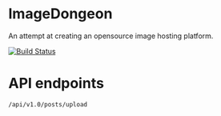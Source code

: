 # ImageDongeon
An attempt at creating an opensource image hosting platform.

[![Build Status](https://travis-ci.com/DongDuong9E/ImageDongeon.svg?branch=master)](https://travis-ci.com/DongDuong9E/ImageDongeon)


# API endpoints

``/api/v1.0/posts/upload``